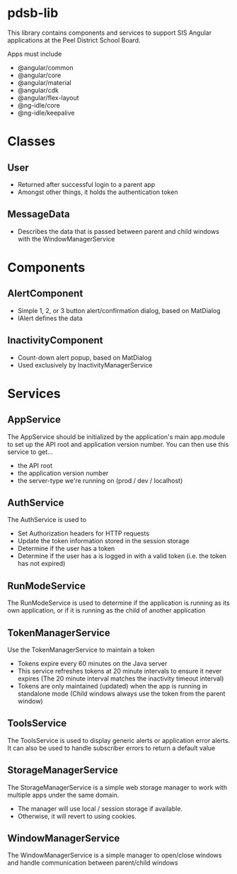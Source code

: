 # pdsb-lib
This library contains components and services to support SIS Angular applications at the Peel District School Board.

Apps must include
- @angular/common
- @angular/core
- @angular/material
- @angular/cdk
- @angular/flex-layout
- @ng-idle/core
- @ng-idle/keepalive

# Classes
## User
- Returned after successful login to a parent app
- Amongst other things, it holds the authentication token

## MessageData
- Describes the data that is passed between parent and child windows with the WindowManagerService

# Components
## AlertComponent
- Simple 1, 2, or 3 button alert/confirmation dialog, based on MatDialog
- IAlert defines the data

## InactivityComponent
- Count-down alert popup, based on MatDialog
- Used exclusively by InactivityManagerService

# Services
## AppService
The AppService should be initialized by the application's main app.module to set up the API root and application version number. You can then use this service to get...
- the API root
- the application version number
- the server-type we're running on (prod / dev / localhost)

## AuthService
The AuthService is used to
- Set Authorization headers for HTTP requests
- Update the token information stored in the session storage
- Determine if the user has a token
- Determine if the user has a is logged in with a valid token (i.e. the token has not expired)

## RunModeService
The RunModeService is used to determine if the application is running as its own application, or if it is running as the child of another application

## TokenManagerService
Use the TokenManagerService to maintain a token
- Tokens expire every 60 minutes on the Java server
- This service refreshes tokens at 20 minute intervals to ensure it never expires (The 20 minute interval matches the inactivity timeout interval)
- Tokens are only maintained (updated) when the app is running in standalone mode (Child windows always use the token from the parent window)

## ToolsService
The ToolsService is used to display generic alerts or application error alerts. It can also be used to handle subscriber errors to return a default value

## StorageManagerService
The StorageManagerService is a simple web storage manager to work with multiple apps under the same domain.
- The manager will use local / session storage if available.
- Otherwise, it will revert to using cookies.

## WindowManagerService
The WindowManagerService is a simple manager to open/close windows and handle communication between parent/child windows
